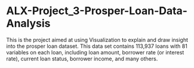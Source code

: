 # ALX-Project_3-Prosper-Loan-Data-Analysis
This is the project aimed at using Visualization to explain and draw insight into the prosper loan dataset. This data set contains 113,937 loans with 81 variables on each loan, including loan amount, borrower rate (or interest rate), current loan status, borrower income, and many others.

